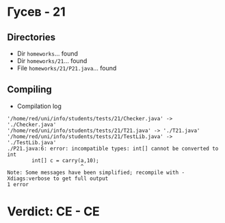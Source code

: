# Гусев - 21
## Directories
- Dir `homeworks`... found
- Dir `homeworks/21`... found
- File `homeworks/21/P21.java`... found
## Compiling
- Compilation log
```
'/home/red/uni/info/students/tests/21/Checker.java' -> './Checker.java'
'/home/red/uni/info/students/tests/21/T21.java' -> './T21.java'
'/home/red/uni/info/students/tests/21/TestLib.java' -> './TestLib.java'
./P21.java:6: error: incompatible types: int[] cannot be converted to int
		int[] c = carry(a,10);
		                ^
Note: Some messages have been simplified; recompile with -Xdiags:verbose to get full output
1 error

```
# Verdict: **CE** - CE
